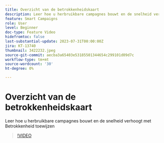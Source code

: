 ```yaml
---
title: Overzicht van de betrokkenheidskaart
description: Leer hoe u herbruikbare campagnes bouwt en de snelheid verhoogt met Betrokkenheid toewijzen
feature: Smart Campaigns
role: User
level: Beginner
doc-type: Feature Video
hidefromtoc: false
last-substantial-update: 2023-07-31T00:00:00Z
jira: KT-13740
thumbnail: 3422232.jpeg
source-git-commit: aecba3a65403e53185501344654c299101d09d7c
workflow-type: tm+mt
source-wordcount: '30'
ht-degree: 0%

---
```



# Overzicht van de betrokkenheidskaart

Leer hoe u herbruikbare campagnes bouwt en de snelheid verhoogt met Betrokkenheid toewijzen

>[!VIDEO](https://video.tv.adobe.com/v/3422232/?learn=on)
